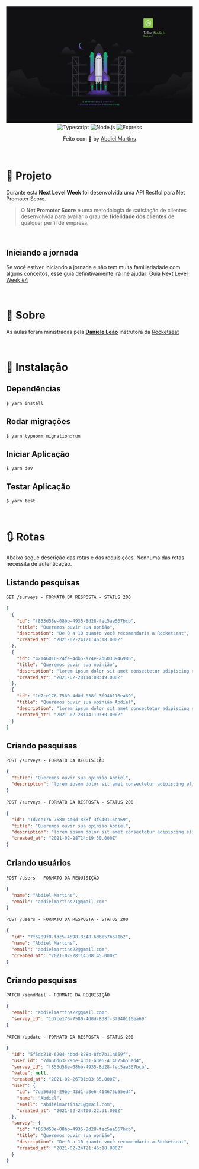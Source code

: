 <div align="center">
    <img src="public/github/nlw4.jpg" alt="Next Level Week #4">
</div>

<div align="center">
    <img src="https://img.shields.io/badge/-Typescript-blue?style=for-the-badge" alt="Typescript">
    <img src="https://img.shields.io/badge/-Node.js-orange?style=for-the-badge" alt="Node.js">
    <img src="https://img.shields.io/badge/-Express-white?style=for-the-badge" alt="Express">
    <p>    
        Feito com 💜 by <a href="https://www.linkedin.com/in/abdielmartins/" target="_blank">Abdiel Martins</a>
    </p>
</div>

<h4 align="center">
</h4>

<br>

# 🚀 Projeto

Durante esta **Next Level Week** foi desenvolvida uma API Restful para Net Promoter Score.

> O **Net Promoter Score** é uma metodologia de satisfação de clientes desenvolvida para avaliar o grau de **fidelidade dos clientes** de qualquer perfil de empresa.

<br>

## Iniciando a jornada

Se você estiver iniciando a jornada e não tem muita familiariadade com alguns conceitos, esse guia definitivamente irá lhe ajudar: [Guia Next Level Week #4](https://www.notion.so/Next-Level-Week-4-Node-js-67981103adbb4f229187c802bcd0d787)

<br>

# 📝 Sobre

As aulas foram ministradas pela **[Daniele Leão](https://github.com/danileao)** instrutora da [Rocketseat](https://rocketseat.com.br/)

<br>

# 🚧 Instalação

## Dependências

```
$ yarn install
```

## Rodar migrações

```
$ yarn typeorm migration:run
```

## Iniciar Aplicação

```
$ yarn dev
```

## Testar Aplicação

```
$ yarn test
```

<br>

# 🔃 Rotas

Abaixo segue descrição das rotas e das requisições. Nenhuma das rotas necessita de autenticação.

## Listando pesquisas

`GET /surveys - FORMATO DA RESPOSTA - STATUS 200`

```json
[
  {
    "id": "f853d58e-08bb-4935-8d28-fec5aa567bcb",
    "title": "Queremos ouvir sua opnião",
    "description": "De 0 a 10 quanto você recomendaria a Rocketseat",
    "created_at": "2021-02-24T21:46:18.000Z"
  },
  {
    "id": "42146016-24fe-4db5-a74e-2b6033946986",
    "title": "Queremos ouvir sua opinião",
    "description": "lorem ipsum dolor sit amet consectetur adipiscing elit",
    "created_at": "2021-02-28T14:08:49.000Z"
  },
  {
    "id": "1d7ce176-7580-4d0d-838f-3f940116ea69",
    "title": "Queremos ouvir sua opinião Abdiel",
    "description": "lorem ipsum dolor sit amet consectetur adipiscing elit",
    "created_at": "2021-02-28T14:19:30.000Z"
  }
]
```

## Criando pesquisas

`POST /surveys - FORMATO DA REQUISIÇÃO`

```json
{
  "title": "Queremos ouvir sua opinião Abdiel",
  "description": "lorem ipsum dolor sit amet consectetur adipiscing elit"
}
```

`POST /surveys - FORMATO DA RESPOSTA - STATUS 200`

```json
{
  "id": "1d7ce176-7580-4d0d-838f-3f940116ea69",
  "title": "Queremos ouvir sua opinião Abdiel",
  "description": "lorem ipsum dolor sit amet consectetur adipiscing elit",
  "created_at": "2021-02-28T14:19:30.000Z"
}
```

## Criando usuários

`POST /users - FORMATO DA REQUISIÇÃO`

```json
{
  "name": "Abdiel Martins",
  "email": "abdielmartins21@gmail.com"
}
```

`POST /users - FORMATO DA RESPOSTA - STATUS 200`

```json
{
  "id": "7f5289f8-fdc5-4598-8c48-6d6e57b571b2",
  "name": "Abdiel Martins",
  "email": "abdielmartins22@gmail.com",
  "created_at": "2021-02-28T14:08:45.000Z"
}
```

## Criando pesquisas

`PATCH /sendMail - FORMATO DA REQUISIÇÃO`

```json
{
  "email": "abdielmartins22@gmail.com",
  "survey_id": "1d7ce176-7580-4d0d-838f-3f940116ea69"
}
```

`PATCH /update - FORMATO DA RESPOSTA - STATUS 200`

```json
{
  "id": "5f5dc218-6204-4bbd-828b-8fd7b11a659f",
  "user_id": "7da56d63-29be-43d1-a3e6-414675b55ed4",
  "survey_id": "f853d58e-08bb-4935-8d28-fec5aa567bcb",
  "value": null,
  "created_at": "2021-02-26T01:03:35.000Z",
  "user": {
    "id": "7da56d63-29be-43d1-a3e6-414675b55ed4",
    "name": "Abdiel",
    "email": "abdielmartins21@gmail.com",
    "created_at": "2021-02-24T00:22:31.000Z"
  },
  "survey": {
    "id": "f853d58e-08bb-4935-8d28-fec5aa567bcb",
    "title": "Queremos ouvir sua opnião",
    "description": "De 0 a 10 quanto você recomendaria a Rocketseat",
    "created_at": "2021-02-24T21:46:18.000Z"
  }
}
```

